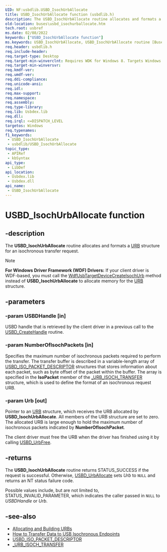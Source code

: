 ```yaml
---
UID: NF:usbdlib.USBD_IsochUrbAllocate
title: USBD_IsochUrbAllocate function (usbdlib.h)
description: The USBD_IsochUrbAllocate routine allocates and formats a URB structure for an isochronous transfer request.
old-location: buses\usbd_isochurballocate.htm
tech.root: usbref
ms.date: 02/08/2022
keywords: ["USBD_IsochUrbAllocate function"]
ms.keywords: USBD_IsochUrbAllocate, USBD_IsochUrbAllocate routine [Buses], buses.usbd_isochurballocate, usbdlib/USBD_IsochUrbAllocate
req.header: usbdlib.h
req.include-header: 
req.target-type: Desktop
req.target-min-winverclnt: Requires WDK for Windows 8. Targets Windows Vista and later versions of the Windows operating system.
req.target-min-winversvr: 
req.kmdf-ver: 
req.umdf-ver: 
req.ddi-compliance: 
req.unicode-ansi: 
req.idl: 
req.max-support: 
req.namespace: 
req.assembly: 
req.type-library: 
req.lib: Usbdex.lib
req.dll: 
req.irql: <=DISPATCH_LEVEL
targetos: Windows
req.typenames: 
f1_keywords:
 - USBD_IsochUrbAllocate
 - usbdlib/USBD_IsochUrbAllocate
topic_type:
 - APIRef
 - kbSyntax
api_type:
 - LibDef
api_location:
 - Usbdex.lib
 - Usbdex.dll
api_name:
 - USBD_IsochUrbAllocate
---
```


# USBD_IsochUrbAllocate function

## -description

The **USBD_IsochUrbAllocate** routine allocates and formats a [URB](../usb/ns-usb-_urb.md) structure for an isochronous transfer request.

> [!NOTE]
> **For Windows Driver Framework (WDF) Drivers:** If your client driver is WDF-based, you must call the [WdfUsbTargetDeviceCreateIsochUrb](../wdfusb/nf-wdfusb-wdfusbtargetdevicecreateisochurb.md) method instead of **USBD_IsochUrbAllocate** to allocate memory for the [URB](../usb/ns-usb-_urb.md) structure.

## -parameters

### -param USBDHandle [in]

USBD handle that is retrieved by the client driver in a previous call to  the [USBD_CreateHandle](nf-usbdlib-usbd_createhandle.md) routine.

### -param NumberOfIsochPackets [in]

Specifies the maximum number of isochronous packets required to perform the transfer. The transfer buffer is described in a variable-length array of [USBD_ISO_PACKET_DESCRIPTOR](../usb/ns-usb-_usbd_iso_packet_descriptor.md) structures that stores information about each packet, such as byte offset of the packet within the buffer. The array is specified in the **IsoPacket** member of the [_URB_ISOCH_TRANSFER](../usb/ns-usb-_urb_isoch_transfer.md) structure, which is used to define the format of an isochronous request URB.

### -param Urb [out]

Pointer to an [URB](../usb/ns-usb-_urb.md) structure, which receives the URB allocated by **USBD_IsochUrbAllocate**. All members of the URB structure are set to zero. The allocated URB is large enough to hold the  maximum number of isochronous packets indicated by **NumberOfIsochPacket**.

The client driver must free the URB when the driver has finished using it by calling [USBD_UrbFree](nf-usbdlib-usbd_urbfree.md).

## -returns

The **USBD_IsochUrbAllocate** routine returns STATUS_SUCCESS if the request is successful. Otherwise, [USBD_UrbAllocate](nf-usbdlib-usbd_urballocate.md) sets *Urb* to `NULL` and returns an NT status failure code.

Possible values include, but are not limited to, STATUS_INVALID_PARAMETER, which indicates the caller passed in `NULL` to *USBDHandle* or *Urb*.

## -see-also

- [Allocating and Building URBs](/windows-hardware/drivers/usbcon/how-to-add-xrb-support-for-client-drivers)
- [How to Transfer Data to USB Isochronous Endpoints](/windows-hardware/drivers/ddi/index)
- [USBD_ISO_PACKET_DESCRIPTOR](../usb/ns-usb-_usbd_iso_packet_descriptor.md)
- [_URB_ISOCH_TRANSFER](../usb/ns-usb-_urb_isoch_transfer.md)
